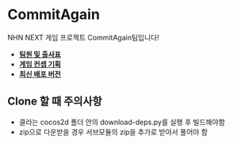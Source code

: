 CommitAgain
===========

NHN NEXT 게임 프로젝트 CommitAgain팀입니다!


 * [**팀원 및 출사표**](https://github.com/dlakwwkd/CommitAgain/wiki/%ED%8C%80%EB%AA%85-&-%EC%B6%9C%EC%82%AC%ED%91%9C)
 * [**게임 컨셉 기획**](https://github.com/dlakwwkd/CommitAgain/wiki/%EC%BB%A8%EC%85%89-%EA%B8%B0%ED%9A%8D%EC%84%9C)
 * [**최신 배포 버전**](https://github.com/dlakwwkd/CommitAgain/tree/Release_v0.9)


Clone 할 때 주의사항
----
 * 클라는 cocos2d 폴더 안의 download-deps.py를 실행 후 빌드해야함
 * zip으로 다운받을 경우 서브모듈의 zip을 추가로 받아서 풀어야 함
